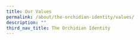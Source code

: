 ```yaml
---
title: Our Values
permalink: /about/the-orchidian-identity/values/
description: ""
third_nav_title: The Orchidian Identity
---
```

